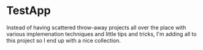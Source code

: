 TestApp
======

Instead of having scattered throw-away projects all over the place with various implemenation techniques and little tips and tricks, I'm adding all to this project so I end up with a nice collection.
